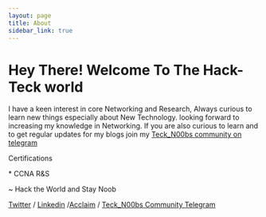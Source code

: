 ```yaml
---
layout: page
title: About
sidebar_link: true
---
```


<h1 class="message">
  Hey There! Welcome To The Hack-Teck world
</h1>

I have a keen interest in core Networking and Research, Always curious to learn new things especially about New Technology.
looking forward to increasing my knowledge in Networking.  If you are also curious to learn and to get regular updates for my blogs join my [Teck_N00bs community on telegram](https://t.me/Teck_N00bs_Networking)
<p class="message">
  Certifications
</p>
* CCNA R&S

~ Hack the World and Stay Noob

[Twitter](https://twitter.com/Net__Teck) / [Linkedin](https://www.linkedin.com/in/ymukesh) /[Acclaim](https://www.youracclaim.com/badges/46e9b499-43c4-4ee3-981a-e1e191de49a7/public_url) /
[Teck_N00bs Community Telegram](https://t.me/Teck_N00bs_Networking)


